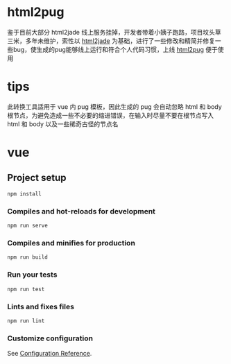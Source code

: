 # html2pug #

鉴于目前大部分 html2jade 线上服务挂掉，开发者带着小姨子跑路，项目坟头草三米，多年未维护，索性以 [html2jade](https://github.com/donpark/html2jade) 为基础，进行了一些修改和精简并修复一些bug，使生成的pug能够线上运行和符合个人代码习惯，上线 [html2pug](https://pecopeco.github.io/html2pug/#/) 便于使用

# tips

此转换工具适用于 vue 内 pug 模板，因此生成的 pug 会自动忽略 html 和 body 根节点，为避免造成一些不必要的缩进错误，在输入时尽量不要在根节点写入 html 和 body 以及一些稀奇古怪的节点名

# vue

## Project setup
```
npm install
```

### Compiles and hot-reloads for development
```
npm run serve
```

### Compiles and minifies for production
```
npm run build
```

### Run your tests
```
npm run test
```

### Lints and fixes files
```
npm run lint
```

### Customize configuration
See [Configuration Reference](https://cli.vuejs.org/config/).
